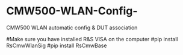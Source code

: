 # CMW500-WLAN-Config-
CMW500 WLAN automatic config &amp; DUT association

#Make sure you have installed R&S VISA on the computer
#pip install RsCmwWlanSig 
#pip install RsCmwBase
